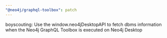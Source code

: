 ```yaml
---
"@neo4j/graphql-toolbox": patch
---
```


boyscouting: Use the window.neo4jDesktopAPI to fetch dbms information when the Neo4j GraphQL Toolbox is executed on Neo4j Desktop
